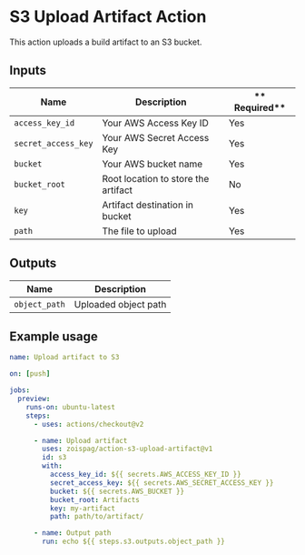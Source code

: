 # S3 Upload Artifact Action

This action uploads a build artifact to an S3 bucket.

## Inputs

| **Name**            | **Description**                     | ** Required** |
| ------------------- | ----------------------------------- | ------------- |
| `access_key_id`     | Your AWS Access Key ID              | Yes           |
| `secret_access_key` | Your AWS Secret Access Key          | Yes           |
| `bucket`            | Your AWS bucket name                | Yes           |
| `bucket_root`       | Root location to store the artifact | No            |
| `key`               | Artifact destination in bucket      | Yes           |
| `path`              | The file to upload                  | Yes           |

## Outputs

| **Name**      | **Description**      |
| ------------- | -------------------- |
| `object_path` | Uploaded object path |

## Example usage

```yml
name: Upload artifact to S3

on: [push]

jobs:
  preview:
    runs-on: ubuntu-latest
    steps:
      - uses: actions/checkout@v2

      - name: Upload artifact
        uses: zoispag/action-s3-upload-artifact@v1
        id: s3
        with:
          access_key_id: ${{ secrets.AWS_ACCESS_KEY_ID }}
          secret_access_key: ${{ secrets.AWS_SECRET_ACCESS_KEY }}
          bucket: ${{ secrets.AWS_BUCKET }}
          bucket_root: Artifacts
          key: my-artifact
          path: path/to/artifact/

      - name: Output path
        run: echo ${{ steps.s3.outputs.object_path }}
```
